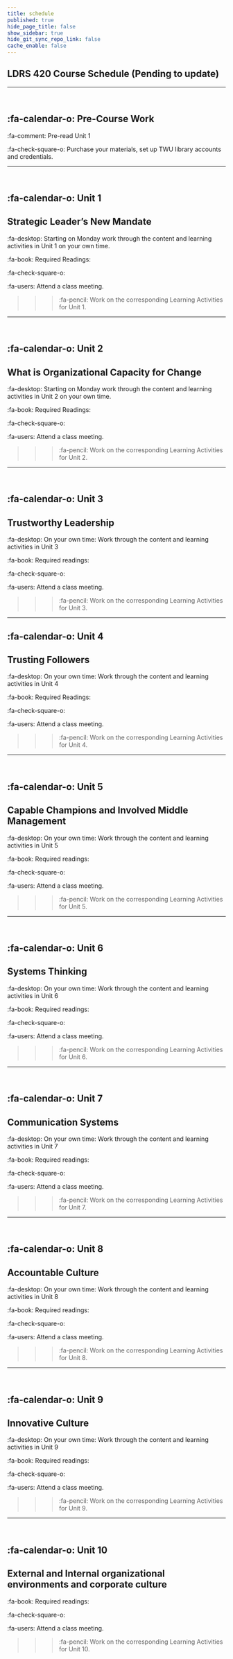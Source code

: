 ```yaml
---
title: schedule
published: true
hide_page_title: false
show_sidebar: true
hide_git_sync_repo_link: false
cache_enable: false
---
```


## LDRS 420 Course Schedule (Pending to update)
_ _ _

<p>&nbsp;</p>


## :fa-calendar-o: Pre-Course Work

:fa-comment: Pre-read Unit 1

:fa-check-square-o: Purchase your materials, set up TWU library accounts and credentials.


______

<p>&nbsp;</p>

## :fa-calendar-o: Unit 1

## Strategic Leader’s New Mandate

:fa-desktop: Starting on Monday work through the content and learning activities in Unit 1 on your own time.

:fa-book: Required Readings:

:fa-check-square-o:

:fa-users: Attend a class meeting.

> > > :fa-pencil: Work on the corresponding Learning Activities for Unit 1.

_ _ _

<p>&nbsp;</p>

## :fa-calendar-o: Unit 2

## What is Organizational Capacity for Change


:fa-desktop: Starting on Monday work through the content and learning activities in Unit 2 on your own time.

:fa-book: Required Readings:

:fa-check-square-o:

:fa-users: Attend a class meeting.

> > > :fa-pencil: Work on the corresponding Learning Activities for Unit 2.


_ _ _

<p>&nbsp;</p>

## :fa-calendar-o: Unit 3

##  Trustworthy Leadership

:fa-desktop: On your own time: Work through the content and learning activities in Unit 3

:fa-book:  Required readings:

:fa-check-square-o:

:fa-users: Attend a class meeting.

> > > :fa-pencil: Work on the corresponding Learning Activities for Unit 3.

_______

## :fa-calendar-o: Unit 4

## Trusting Followers

:fa-desktop: On your own time: Work through the content and learning activities in Unit 4  

:fa-book: Required Readings:

:fa-check-square-o:

:fa-users: Attend a class meeting.

> > > :fa-pencil: Work on the corresponding Learning Activities for Unit 4.

___

<p>&nbsp;</p>

## :fa-calendar-o: Unit 5

## Capable Champions and Involved Middle Management

:fa-desktop: On your own time: Work through the content and learning activities in Unit 5

:fa-book: Required readings:

:fa-check-square-o:

:fa-users: Attend a class meeting.

> > > :fa-pencil: Work on the corresponding Learning Activities for Unit 5.

___

<p>&nbsp;</p>

## :fa-calendar-o: Unit 6

## Systems Thinking

:fa-desktop: On your own time: Work through the content and learning activities in Unit 6

:fa-book: Required readings:

:fa-check-square-o:

:fa-users: Attend a class meeting.

> > > :fa-pencil: Work on the corresponding Learning Activities for Unit 6.

___

<p>&nbsp;</p>

## :fa-calendar-o: Unit 7

## Communication Systems

:fa-desktop: On your own time: Work through the content and learning activities in Unit 7

:fa-book: Required readings:

:fa-check-square-o:

:fa-users: Attend a class meeting.

> > > :fa-pencil: Work on the corresponding Learning Activities for Unit 7.

_ _ _

<p>&nbsp;</p>

## :fa-calendar-o: Unit 8

## Accountable Culture

:fa-desktop: On your own time: Work through the content and learning activities in Unit 8  

:fa-book: Required readings:

:fa-check-square-o:

:fa-users: Attend a class meeting.

> > > :fa-pencil: Work on the corresponding Learning Activities for Unit 8.

_ _ _


<p>&nbsp;</p>

## :fa-calendar-o: Unit 9

##  Innovative Culture

:fa-desktop: On your own time: Work through the content and learning activities in Unit 9  

:fa-book: Required readings:

:fa-check-square-o:

:fa-users: Attend a class meeting.

> > > :fa-pencil: Work on the corresponding Learning Activities for Unit 9.

_________

<p>&nbsp;</p>

## :fa-calendar-o: Unit 10

##  External and Internal organizational environments and corporate culture

:fa-book: Required readings:

:fa-check-square-o:

:fa-users: Attend a class meeting.

> > > :fa-pencil: Work on the corresponding Learning Activities for Unit 10.
